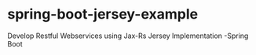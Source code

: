 # spring-boot-jersey-example
Develop Restful Webservices using Jax-Rs Jersey Implementation -Spring Boot
